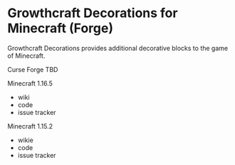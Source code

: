 # Growthcraft Decorations for Minecraft (Forge)

Growthcraft Decorations provides additional decorative blocks to the game of Minecraft. 

Curse Forge 
TBD

Minecraft 1.16.5
* wiki
* code
* issue tracker

Minecraft 1.15.2
* wikie
* code
* issue tracker
